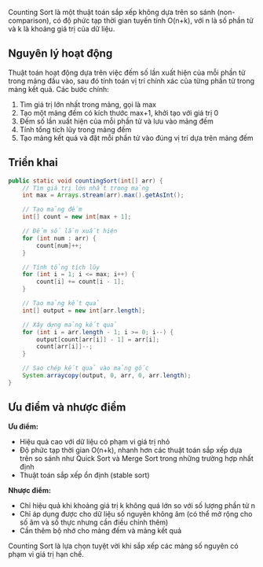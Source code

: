 Counting Sort là một thuật toán sắp xếp không dựa trên so sánh (non-comparison), có độ phức tạp thời gian tuyến tính O(n+k), với n là số phần tử và k là khoảng giá trị của dữ liệu.

## Nguyên lý hoạt động

Thuật toán hoạt động dựa trên việc đếm số lần xuất hiện của mỗi phần tử trong mảng đầu vào, sau đó tính toán vị trí chính xác của từng phần tử trong mảng kết quả. Các bước chính:

1. Tìm giá trị lớn nhất trong mảng, gọi là max
2. Tạo một mảng đếm có kích thước max+1, khởi tạo với giá trị 0
3. Đếm số lần xuất hiện của mỗi phần tử và lưu vào mảng đếm
4. Tính tổng tích lũy trong mảng đếm
5. Tạo mảng kết quả và đặt mỗi phần tử vào đúng vị trí dựa trên mảng đếm

## Triển khai

```Java
public static void countingSort(int[] arr) {
    // Tìm giá trị lớn nhất trong mảng
    int max = Arrays.stream(arr).max().getAsInt();

    // Tạo mảng đếm
    int[] count = new int[max + 1];

    // Đếm số lần xuất hiện
    for (int num : arr) {
        count[num]++;
    }

    // Tính tổng tích lũy
    for (int i = 1; i <= max; i++) {
        count[i] += count[i - 1];
    }

    // Tạo mảng kết quả
    int[] output = new int[arr.length];

    // Xây dựng mảng kết quả
    for (int i = arr.length - 1; i >= 0; i--) {
        output[count[arr[i]] - 1] = arr[i];
        count[arr[i]]--;
    }

    // Sao chép kết quả vào mảng gốc
    System.arraycopy(output, 0, arr, 0, arr.length);
}
```

## Ưu điểm và nhược điểm

**Ưu điểm:**

- Hiệu quả cao với dữ liệu có phạm vi giá trị nhỏ
- Độ phức tạp thời gian O(n+k), nhanh hơn các thuật toán sắp xếp dựa trên so sánh như Quick Sort và Merge Sort trong những trường hợp nhất định
- Thuật toán sắp xếp ổn định (stable sort)

**Nhược điểm:**

- Chỉ hiệu quả khi khoảng giá trị k không quá lớn so với số lượng phần tử n
- Chỉ áp dụng được cho dữ liệu số nguyên không âm (có thể mở rộng cho số âm và số thực nhưng cần điều chỉnh thêm)
- Cần thêm bộ nhớ cho mảng đếm và mảng kết quả

Counting Sort là lựa chọn tuyệt vời khi sắp xếp các mảng số nguyên có phạm vi giá trị hạn chế.​​​​​​​​​​​​​​​​